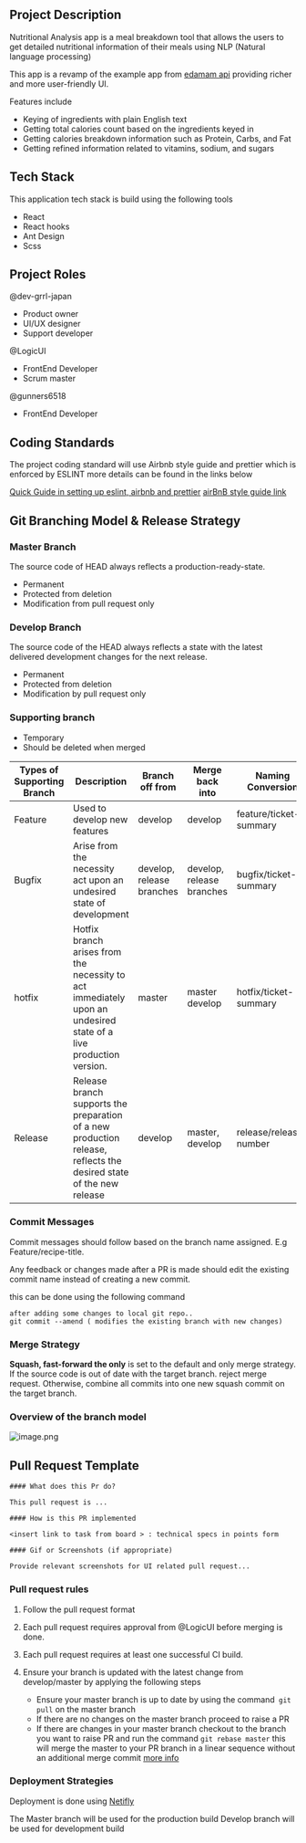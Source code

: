 ## Project Description

Nutritional Analysis app is a meal breakdown tool that allows the users to get detailed nutritional information of their meals using NLP
(Natural language processing)

This app is a revamp of the example app from [edamam api](https://www.edamam.com/) providing richer and more user-friendly UI.

Features include

- Keying of ingredients with plain English text
- Getting total calories count based on the ingredients keyed in
- Getting calories breakdown information such as Protein, Carbs, and Fat
- Getting refined information related to vitamins, sodium, and sugars

## Tech Stack

This application tech stack is build using the following tools

- React
- React hooks
- Ant Design
- Scss

## Project Roles

@dev-grrl-japan
- Product owner
- UI/UX designer
- Support developer

@LogicUI
- FrontEnd Developer
- Scrum master

@gunners6518
- FrontEnd Developer

## Coding Standards

The project coding standard will use Airbnb style guide and prettier which is enforced by ESLINT more details can be found in the links below

[Quick Guide in setting up eslint, airbnb and prettier](https://dev.to/bigyank/a-quick-guide-to-setup-eslint-with-airbnb-and-prettier-3di2)
[airBnB style guide link](https://github.com/airbnb/javascript)


## Git Branching Model & Release Strategy

### Master Branch

The source code of HEAD always reflects a production-ready-state.

- Permanent
- Protected from deletion
- Modification from pull request only

### Develop Branch

The source code of the HEAD always reflects a state with the latest delivered development changes for the next release.

- Permanent
- Protected from deletion
- Modification by pull request only

### Supporting branch

- Temporary
- Should be deleted when merged

| Types of Supporting Branch | Description                                                                                                        | Branch off from           | Merge back into           | Naming Conversion      | Example                               |
| -------------------------- | ------------------------------------------------------------------------------------------------------------------ | ------------------------- | ------------------------- | ---------------------- | ------------------------------------- |
| Feature                    | Used to develop new features                                                                                       | develop                   | develop                   | feature/ticket-summary | feature-recipe-title                  |
| Bugfix                     | Arise from the necessity act upon an undesired state of development                                                | develop, release branches | develop, release branches | bugfix/ticket-summary  | bugfix-title-does-not-display-clearly |
| hotfix                     | Hotfix branch arises from the necessity to act immediately upon an undesired state of a live production version.   | master                    | master develop            | hotfix/ticket-summary  | hotfix/login-error                    |
| Release                    | Release branch supports the preparation of a new production release, reflects the desired state of the new release | develop                   | master, develop           | release/release-number | release/1.0.0                         |

### Commit Messages

Commit messages should follow based on the branch name assigned. E.g Feature/recipe-title.

Any feedback or changes made after a PR is made should edit the existing commit name instead of creating a new commit.

this can be done using the following command

```
after adding some changes to local git repo..
git commit --amend ( modifies the existing branch with new changes)
```

### Merge Strategy

**Squash, fast-forward the only** is set to the default and only merge strategy. If the source code is out of date with the target branch. reject merge request. Otherwise, combine all commits into one new squash commit on the target branch.

### Overview of the branch model

![image.png](https://images.zenhubusercontent.com/5d7605a095e20f0001868d8c/f101c94e-46fe-47ca-8a7d-eb9895e32fe2)


## Pull Request Template

```
#### What does this Pr do?

This pull request is ...

#### How is this PR implemented

<insert link to task from board > : technical specs in points form

#### Gif or Screenshots (if appropriate)

Provide relevant screenshots for UI related pull request...
```

### Pull request rules

1. Follow the pull request format

1. Each pull request requires approval from @LogicUI before merging is done.

1. Each pull request requires at least one successful CI build.

1. Ensure your branch is updated with the latest change from develop/master by applying the following steps
   - Ensure your master branch is up to date by using the command` git pull` on the master branch
   - If there are no changes on the master branch proceed to raise a PR
   - If there are changes in your master branch checkout to the branch you want to raise PR and run the command `git rebase master` this will merge the master to your PR branch in a linear sequence without an additional merge commit [more info](https://www.atlassian.com/git/tutorials/merging-vs-rebasing)


### Deployment Strategies

Deployment is done using [Netifly](https://www.netlify.com/)

The Master branch will be used for the production build
Develop branch will be used for development build
